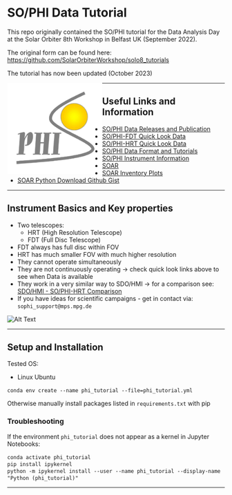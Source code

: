 # SO/PHI Data Tutorial

This repo originally contained the SO/PHI tutorial for the Data Analysis Day at the Solar Orbiter 8th Workshop in Belfast UK (September 2022).

The original form can be found here: https://github.com/SolarOrbiterWorkshop/solo8_tutorials

The tutorial has now been updated (October 2023)

<img src="./static/philogo-1.png" width="220" align="left"/>

----

## Useful Links and Information

- [SO/PHI Data Releases and Publication](https://www.mps.mpg.de/solar-physics/solar-orbiter-phi/data-releases)
- [SO/PHI-FDT Quick Look Data](https://www.uv.es/jublanro/phidata_fdt.html)
- [SO/PHI-HRT Quick Look Data](https://www.uv.es/jublanro/phidata_hrt.html)
- [SO/PHI Data Format and Tutorials](https://www.mps.mpg.de/solar-physics/solar-orbiter-phi/data)
- [SO/PHI Instrument Information](https://www.mps.mpg.de/solar-physics/solar-orbiter-phi)
- [SOAR](https://soar.esac.esa.int/soar/#search)
- [SOAR Inventory Plots](https://www.cosmos.esa.int/web/soar/inventory-plots)
- [SOAR Python Download Github Gist](https://gist.github.com/JonasSinjan/e10053b972e5fb72057c078c7c275a5e)

----

## Instrument Basics and Key properties

- Two telescopes:
  - HRT (High Resolution Telescope)
  - FDT (Full Disc Telescope)
- FDT always has full disc within FOV
- HRT has much smaller FOV with much higher resolution
- They cannot operate simultaneously
- They are not continuously operating -> check quick look links above to see when Data is available
- They work in a very similar way to SDO/HMI -> for a comparison see: [SDO/HMI - SO/PHI-HRT Comparison](https://doi.org/10.1051/0004-6361/202245830)
- If you have ideas for scientific campaigns - get in contact via: `sophi_support@mps.mpg.de`

![Alt Text](./static/sophi_fov_rotateSun_new.gif)

----

## Setup and Installation

Tested OS:
- Linux Ubuntu

```bash=
conda env create --name phi_tutorial --file=phi_tutorial.yml
```

Otherwise manually install packages listed in `requirements.txt` with pip

### Troubleshooting

If the environment `phi_tutorial` does not appear as a kernel in Jupyter Notebooks:

```bash=
conda activate phi_tutorial
pip install ipykernel
python -m ipykernel install --user --name phi_tutorial --display-name "Python (phi_tutorial)"
```

----